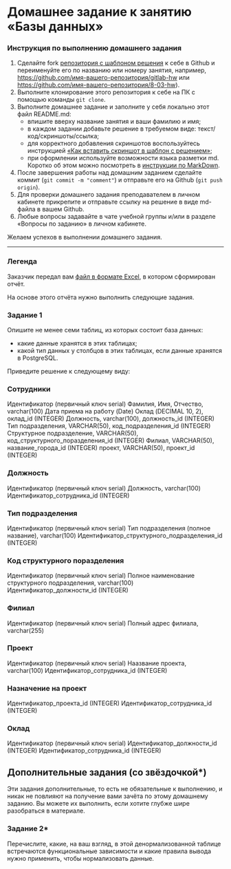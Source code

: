 # Домашнее задание к занятию «Базы данных»

### Инструкция по выполнению домашнего задания

1. Сделайте fork [репозитория c шаблоном решения](https://github.com/netology-code/sys-pattern-homework) к себе в Github и переименуйте его по названию или номеру занятия, например, https://github.com/имя-вашего-репозитория/gitlab-hw или https://github.com/имя-вашего-репозитория/8-03-hw).
2. Выполните клонирование этого репозитория к себе на ПК с помощью команды `git clone`.
3. Выполните домашнее задание и заполните у себя локально этот файл README.md:
   - впишите вверху название занятия и ваши фамилию и имя;
   - в каждом задании добавьте решение в требуемом виде: текст/код/скриншоты/ссылка;
   - для корректного добавления скриншотов воспользуйтесь инструкцией [«Как вставить скриншот в шаблон с решением»](https://github.com/netology-code/sys-pattern-homework/blob/main/screen-instruction.md);
   - при оформлении используйте возможности языка разметки md. Коротко об этом можно посмотреть в [инструкции по MarkDown](https://github.com/netology-code/sys-pattern-homework/blob/main/md-instruction.md).
4. После завершения работы над домашним заданием сделайте коммит (`git commit -m "comment"`) и отправьте его на Github (`git push origin`).
5. Для проверки домашнего задания преподавателем в личном кабинете прикрепите и отправьте ссылку на решение в виде md-файла в вашем Github.
6. Любые вопросы задавайте в чате учебной группы и/или в разделе «Вопросы по заданию» в личном кабинете.

Желаем успехов в выполнении домашнего задания.

---
### Легенда

Заказчик передал вам [файл в формате Excel](https://github.com/netology-code/sdb-homeworks/blob/main/resources/hw-12-1.xlsx), в котором сформирован отчёт. 

На основе этого отчёта нужно выполнить следующие задания.

### Задание 1

Опишите не менее семи таблиц, из которых состоит база данных:

- какие данные хранятся в этих таблицах;
- какой тип данных у столбцов в этих таблицах, если данные хранятся в PostgreSQL.

Приведите решение к следующему виду:



### Сотрудники

Идентификатор (первичный ключ serial)
Фамилия, Имя, Отчество, varchar(100)
Дата приема на работу (Date)
Оклад (DECIMAL 10, 2), оклад_id (INTEGER)
Должность, varchar(100), должность_id (INTEGER)
Тип подразделения, VARCHAR(50), код_подразделения_id (INTEGER)
Структурное подразделение, VARCHAR(50), код_структурного_поразделения_id (INTEGER)
Филиал, VARCHAR(50), название_города_id (INTEGER)
проект, VARCHAR(50), проект_id (INTEGER)

### Должность

Идентификатор (первичный ключ serial)
Должность, varchar(100)
Идентификатор_сотрудника_id (INTEGER)

### Тип подразделения

Идентификатор (первичный ключ serial)
Тип подразделения (полное название), varchar(100)
Идентификатор_структурного_подразделения_id (INTEGER)

### Код структурного поразделения

Идентификатор (первичный ключ serial)
Полное наименование структурного подразделения, varchar(100)
Идентификатор_должности_id (INTEGER)

### Филиал

Идентификатор (первичный ключ serial)
Полный адрес филиала, varchar(255)

### Проект

Идентификатор (первичный ключ serial)
Наазвание проекта, varchar(100)
Идентификатор_сотрудника_id (INTEGER)

### Назначение на проект

Идентификатор_проекта_id (INTEGER)
Идентификатор_сотрудника_id (INTEGER)

### Оклад

Идентификатор (первичный ключ serial)
Идентификатор_должности_id (INTEGER)
Идентификатор_сотрудника_id (INTEGER)


## Дополнительные задания (со звёздочкой*)
Эти задания дополнительные, то есть не обязательные к выполнению, и никак не повлияют на получение вами зачёта по этому домашнему заданию. Вы можете их выполнить, если хотите глубже шире разобраться в материале.


### Задание 2*

Перечислите, какие, на ваш взгляд, в этой денормализованной таблице встречаются функциональные зависимости и какие правила вывода нужно применить, чтобы нормализовать данные.
